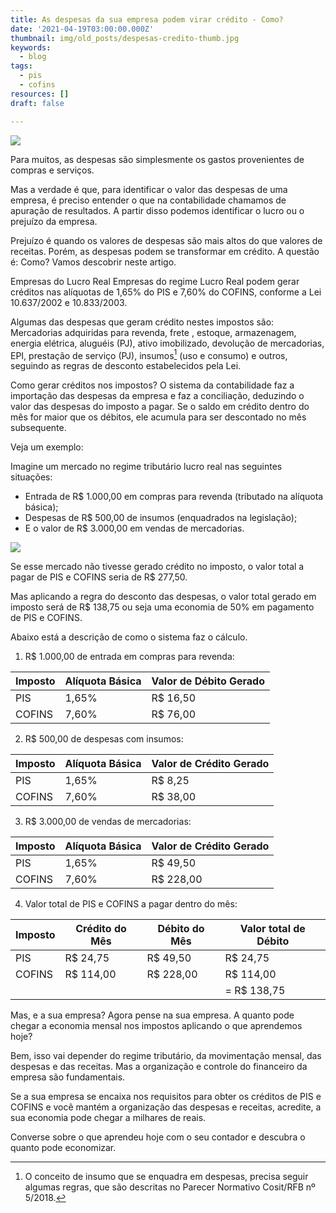 ```yaml
---
title: As despesas da sua empresa podem virar crédito - Como?
date: '2021-04-19T03:00:00.000Z'
thumbnail: img/old_posts/despesas-credito-thumb.jpg
keywords:
  - blog
tags:
  - pis
  - cofins
resources: []
draft: false

---
```


![](imgs/001.jpg)

Para muitos, as despesas são simplesmente os gastos provenientes de compras e serviços.

Mas a verdade é que, para identificar o valor das despesas de uma empresa, é preciso entender o que na contabilidade chamamos de apuração de resultados. A partir disso podemos identificar o lucro ou o prejuízo da empresa.

<!--more-->

Prejuízo é quando os valores de despesas são mais altos do que valores de receitas. Porém, as despesas podem se transformar em crédito. A questão é: Como? Vamos descobrir neste artigo.

Empresas do Lucro Real
Empresas do regime Lucro Real podem gerar créditos nas alíquotas de 1,65% do PIS e 7,60% do COFINS, conforme a Lei 10.637/2002 e 10.833/2003.

Algumas das despesas que geram crédito nestes impostos são: Mercadorias adquiridas para revenda, frete , estoque, armazenagem, energia elétrica, aluguéis (PJ), ativo imobilizado, devolução de mercadorias, EPI, prestação de serviço (PJ), insumos[^1] (uso e consumo) e outros, seguindo as regras de desconto estabelecidos pela Lei.

Como gerar créditos nos impostos?
O sistema da contabilidade faz a importação das despesas da empresa e faz a conciliação, deduzindo o valor das despesas do imposto a pagar. Se o saldo em crédito dentro do mês for maior que os débitos, ele acumula para ser descontado no mês subsequente.

Veja um exemplo:

Imagine um mercado no regime tributário lucro real nas seguintes situações:

- Entrada de R$ 1.000,00 em compras para revenda (tributado na alíquota básica);
- Despesas de R$ 500,00 de insumos (enquadrados na legislação);
- E o valor de R$ 3.000,00 em vendas de mercadorias.

![](imgs/002.jpg)

Se esse mercado não tivesse gerado crédito no imposto, o valor total a pagar de PIS e COFINS seria de R$ 277,50.

Mas aplicando a regra do desconto das despesas, o valor total gerado em imposto será de R$ 138,75 ou seja uma economia de 50% em pagamento de PIS e COFINS.

Abaixo está a descrição de como o sistema faz o cálculo.

1. R$ 1.000,00 de entrada em compras para revenda:

| Imposto | Alíquota Básica | Valor de Débito Gerado |
|---------|-----------------|------------------------|
| PIS     | 1,65%           | R$ 16,50               |
| COFINS  | 7,60%           | R$ 76,00               |

2. R$ 500,00 de despesas com insumos:

| Imposto | Alíquota Básica | Valor de Crédito Gerado |
|---------|-----------------|-------------------------|
| PIS     | 1,65%           | R$ 8,25                 |
| COFINS  | 7,60%           | R$ 38,00                |

3. R$ 3.000,00 de vendas de mercadorias:

| Imposto | Alíquota Básica | Valor de Crédito Gerado |
|---------|-----------------|-------------------------|
| PIS     | 1,65%           | R$ 49,50                |
| COFINS  | 7,60%           | R$ 228,00               |

4. Valor total de PIS e COFINS a pagar dentro do mês:

| Imposto | Crédito do Mês | Débito do Mês | Valor total de Débito |
|---------|----------------|---------------|-----------------------|
| PIS     | R$ 24,75       | R$ 49,50      | R$ 24,75              |
| COFINS  | R$ 114,00      | R$ 228,00     | R$ 114,00             |
|         |                |               | = R$ 138,75           |

Mas, e a sua empresa?
Agora pense na sua empresa. A quanto pode chegar a economia mensal nos impostos aplicando o que aprendemos hoje?

Bem, isso vai depender do regime tributário, da movimentação mensal, das despesas e das receitas. Mas a organização e controle do financeiro da empresa são fundamentais.

Se a sua empresa se encaixa nos requisitos para obter os créditos de PIS e COFINS e você mantém a organização das despesas e receitas, acredite, a sua economia pode chegar a milhares de reais.

Converse sobre o que aprendeu hoje com o seu contador e descubra o quanto pode economizar.

[^1]: O conceito de insumo que se enquadra em despesas, precisa seguir algumas regras, que são descritas no Parecer Normativo Cosit/RFB nº 5/2018.